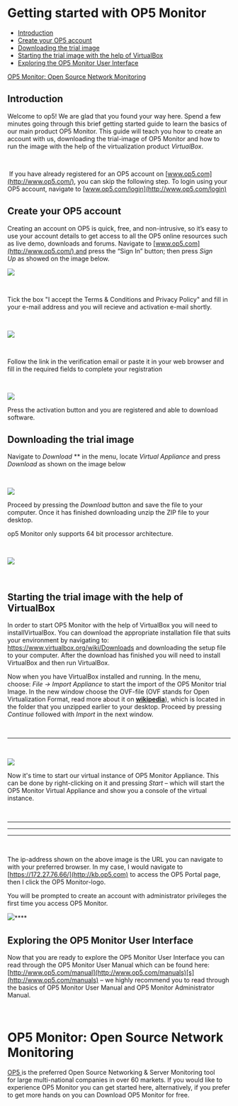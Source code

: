 # Getting started with OP5 Monitor

-   [Introduction](#Gettingstartedwithop5Monitor-Introduction)
-   [Create your OP5 account](#Gettingstartedwithop5Monitor-Createyourop5account)
-   [Downloading the trial image](#Gettingstartedwithop5Monitor-Downloadingthetrialimage)
-   [Starting the trial image with the help of VirtualBox](#Gettingstartedwithop5Monitor-StartingthetrialimagewiththehelpofVirtualBox)
-   [Exploring the OP5 Monitor User Interface](#Gettingstartedwithop5Monitor-Exploringtheop5MonitorUserInterface)

[OP5 Monitor: Open Source Network Monitoring](#Gettingstartedwithop5Monitor-OP5Monitor:OpenSourceNetworkMonitoring)

## Introduction

Welcome to op5! We are glad that you found your way here. Spend a few minutes going through this brief getting started guide to learn the basics of our main product OP5 Monitor. This guide will teach you how to create an account with us, downloading the trial-image of OP5 Monitor and how to run the image with the help of the virtualization product *VirtualBox*.

 

 If you have already registered for an OP5 account on [www.op5.com](http://www.op5.com/), you can skip the following step. To login using your OP5 account, navigate to [www.op5.com/login](http://www.op5.com/login)

## Create your OP5 account

Creating an account on OP5 is quick, free, and non-intrusive, so it’s easy to use your account details to get access to all the OP5 online resources such as live demo, downloads and forums. Navigate to [www.op5.com](http://www.op5.com/) and press the “Sign In” button; then press *Sign Up* as showed on the image below.

![](attachments/3801469/5734790.png)

 

Tick the box "I accept the Terms & Conditions and Privacy Policy" and fill in your e-mail address and you will recieve and activation e-mail shortly.

 

![](attachments/3801469/5734599.png)

 

Follow the link in the verification email or paste it in your web browser and fill in the required fields to complete your registration

 

![](attachments/3801469/5734598.png)

Press the activation button and you are registered and able to download software.

## Downloading the trial image

Navigate to *Download* ** in the menu, locate *Virtual Appliance* and press *Download* as shown on the image below

 

![](attachments/3801469/5734600.png)

Proceed by pressing the *Download* button and save the file to your computer. Once it has finished downloading unzip the ZIP file to your desktop.

op5 Monitor only supports 64 bit processor architecture.

 

![](attachments/3801469/5734602.png)

 

## Starting the trial image with the help of VirtualBox

In order to start OP5 Monitor with the help of VirtualBox you will need to installVirtualBox. You can download the appropriate installation file that suits your environment by navigating to: <https://www.virtualbox.org/wiki/Downloads> and downloading the setup file to your computer. After the download has finished you will need to install VirtualBox and then run VirtualBox.

Now when you have VirtualBox installed and running. In the menu, choose: *File -\>* *Import Appliance* to start the import of the OP5 Monitor trial Image. In the new window choose the OVF-file (OVF stands for Open Virtualization Format, read more about it on **[wikipedia](http://en.wikipedia.org/wiki/Open_Virtualization_Format)**), which is located in the folder that you unzipped earlier to your desktop. Proceed by pressing *Continue* followed with *Import* in the next window.

 

****

 

![](attachments/3801469/5734793.png)

Now it's time to start our virtual instance of OP5 Monitor Appliance. This can be done by right-clicking on it and pressing *Start –* which will start the OP5 Monitor Virtual Appliance and show you a console of the virtual instance.

 

****

****

****

 

The ip-address shown on the above image is the URL you can navigate to with your preferred browser. In my case, I would navigate to [https://172.27.76.66/](http://kb.op5.com) to access the OP5 Portal page, then I click the OP5 Monitor-logo. 

You will be prompted to create an account with administrator privileges the first time you access OP5 Monitor.

![](attachments/3801469/17859637.png)****

## Exploring the OP5 Monitor User Interface

Now that you are ready to explore the OP5 Monitor User Interface you can read through the OP5 Monitor User Manual which can be found here: [http://www.op5.com/manual](http://www.op5.com/manuals)[s](http://www.op5.com/manuals) – we highly recommend you to read through the basics of OP5 Monitor User Manual and OP5 Monitor Administrator Manual.

 

# OP5 Monitor: Open Source Network Monitoring

[OP5 ](https://www.op5.com/)is the preferred Open Source Networking & Server Monitoring tool for large multi-national companies in over 60 markets. If you would like to experience OP5 Monitor you can get started here, alternatively, if you prefer to get more hands on you can Download OP5 Monitor for free. 

